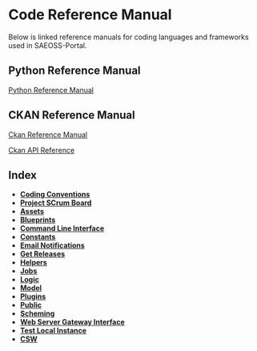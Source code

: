 
# Code Reference Manual

Below is linked reference manuals for coding languages and frameworks used in SAEOSS-Portal.

## Python Reference Manual

[Python Reference Manual](https://docs.python.org/3/reference/index.html)

## CKAN Reference Manual

[Ckan Reference Manual](https://docs.ckan.org/en/2.9/user-guide.html)

[Ckan API Reference](https://docs.ckan.org/en/2.10/api/index.html)

## Index

* **[Coding Conventions](./coding-conventions.md)**
* **[Project SCrum Board](./project-scrum-board.md)**
* **[Assets](./assets.md)**
* **[Blueprints](./blueprints.md)**
* **[Command Line Interface](./cli.md)**
* **[Constants](./constants.md)**
* **[Email Notifications](./email-notification.md)**
* **[Get Releases](./get-releases.md)**
* **[Helpers](./helpers.md)**
* **[Jobs](./jobs.md)**
* **[Logic](./logic.md)**
* **[Model](./model.md)**
* **[Plugins](./plugins.md)**
* **[Public](./plugins.md)**
* **[Scheming](./scheming.md)**
* **[Web Server Gateway Interface](./wsgi.md)**
* **[Test Local Instance](./test_local.md)**
* **[CSW](./csw.md)**
